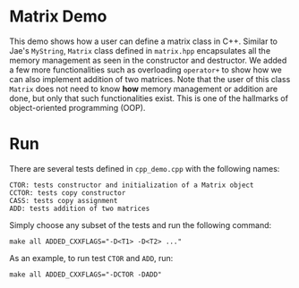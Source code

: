 # Matrix Demo

This demo shows how a user can define a matrix class in C++.
Similar to Jae's `MyString`, `Matrix` class defined in `matrix.hpp` encapsulates all the memory management as seen in the constructor and destructor.
We added a few more functionalities such as overloading `operator+` to show how we can also implement addition of two matrices.
Note that the user of this class `Matrix` does not need to know **how** memory management or addition are done,
but only that such functionalities exist.
This is one of the hallmarks of object-oriented programming (OOP).

# Run
There are several tests defined in `cpp_demo.cpp` with the following names:
```
CTOR: tests constructor and initialization of a Matrix object
CCTOR: tests copy constructor
CASS: tests copy assignment
ADD: tests addition of two matrices
```

Simply choose any subset of the tests and run the following command:
```
make all ADDED_CXXFLAGS="-D<T1> -D<T2> ..."
```
As an example, to run test `CTOR` and `ADD`, run:
```
make all ADDED_CXXFLAGS="-DCTOR -DADD"
```

